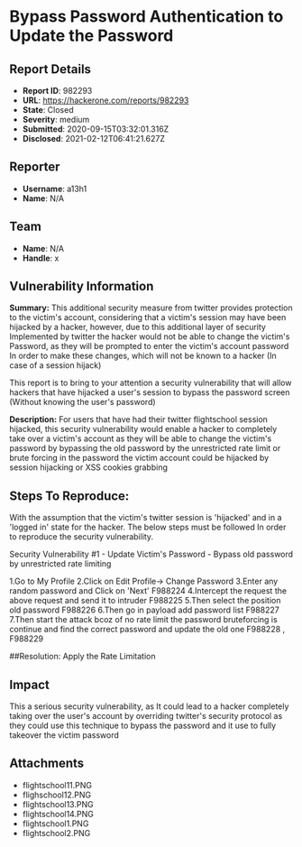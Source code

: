 # Bypass Password Authentication to Update the Password

## Report Details
- **Report ID**: 982293
- **URL**: https://hackerone.com/reports/982293
- **State**: Closed
- **Severity**: medium
- **Submitted**: 2020-09-15T03:32:01.316Z
- **Disclosed**: 2021-02-12T06:41:21.627Z

## Reporter
- **Username**: a13h1
- **Name**: N/A

## Team
- **Name**: N/A
- **Handle**: x

## Vulnerability Information
**Summary:**  This additional security measure from twitter provides protection to the victim's account, considering that a victim's session may have been hijacked by a hacker, however, due to this additional layer of security Implemented by twitter the hacker would not be able to change the victim's Password, as they will be prompted to enter the victim's account password In order to make these changes, which will not be known to a hacker (In case of a session hijack)

This report is to bring to your attention a security vulnerability that will allow hackers that have hijacked a user's session to bypass the password screen (Without knowing the user's password)

**Description:**  For users that have had their twitter flightschool session hijacked, this security vulnerability would enable a hacker to completely take over a victim's account as they will be able to change the victim's password by bypassing the old password by the unrestricted rate limit or brute forcing in the password
the victim account could be hijacked by session hijacking or XSS cookies grabbing 

## Steps To Reproduce:

With the assumption that the victim's twitter session is 'hijacked' and in a 'logged in' state for the hacker. The below steps must be followed In order to reproduce the security vulnerability.

Security Vulnerability #1 - Update Victim's Password - Bypass old password by unrestricted rate limiting

1.Go to My Profile
2.Click on Edit Profile-> Change Password
3.Enter any random password and Click on 'Next' F988224
4.Intercept the request the above request and send it to intruder F988225 
5.Then select the position old password F988226
6.Then go in payload add password list F988227
7.Then start the attack bcoz of no rate limit the password bruteforcing is continue and find the correct password and update the old one
F988228  , F988229



##Resolution: Apply the Rate Limitation

## Impact

This a serious security vulnerability, as It could lead to a hacker completely taking over the user's account by overriding twitter's security protocol as they could use this technique to bypass the password and it use to fully takeover the victim password

## Attachments
- flightschool11.PNG
- flighschool12.PNG
- flightschool13.PNG
- flightschool14.PNG
- flightschool1.PNG
- flightschool2.PNG
